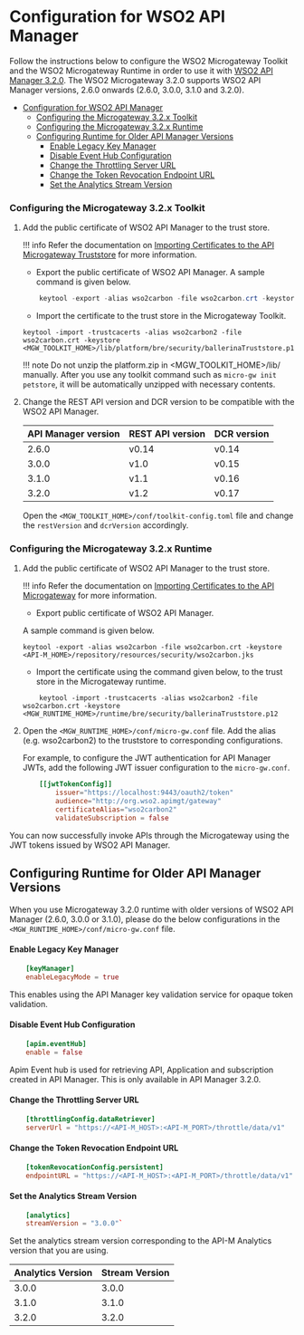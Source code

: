# Configuration for WSO2 API Manager

Follow the instructions below to configure the WSO2 Microgateway Toolkit and the WSO2 Microgateway Runtime in order to use it with [WSO2 API Manager 3.2.0]({{apim_path}}). The WSO2 Microgateway 3.2.0 supports WSO2 API Manager versions, 2.6.0 onwards (2.6.0, 3.0.0, 3.1.0 and 3.2.0).

- [Configuration for WSO2 API Manager](#configuration-for-wso2-api-manager)
    - [Configuring the Microgateway 3.2.x Toolkit](#configuring-the-microgateway-32x-toolkit)
    - [Configuring the Microgateway 3.2.x Runtime](#configuring-the-microgateway-32x-runtime)
  - [Configuring Runtime for Older API Manager Versions](#configuring-runtime-for-older-api-manager-versions)
      - [Enable Legacy Key Manager](#enable-legacy-key-manager)
      - [Disable Event Hub Configuration](#disable-event-hub-configuration)
      - [Change the Throttling Server URL](#change-the-throttling-server-url)
      - [Change the Token Revocation Endpoint URL](#change-the-token-revocation-endpoint-url)
      - [Set the Analytics Stream Version](#set-the-analytics-stream-version)

### Configuring the Microgateway 3.2.x Toolkit

1.  Add the public certificate of WSO2 API Manager to the trust store.

    !!! info
        Refer the documentation on [Importing Certificates to the API Microgateway Truststore]({{base_url}}/how-tos/security/importing-certificates-to-the-api-microgateway-truststore/) for more information.

    - Export the public certificate of WSO2 API Manager.
    A sample command is given below.

    ``` java
        keytool -export -alias wso2carbon -file wso2carbon.crt -keystore <API-M_HOME>/repository/resources/security/wso2carbon.jks
    ```

    - Import the certificate to the trust store in the Microgateway Toolkit.

    ```tab="Example"
    keytool -import -trustcacerts -alias wso2carbon2 -file wso2carbon.crt -keystore <MGW_TOOLKIT_HOME>/lib/platform/bre/security/ballerinaTruststore.p12
    ```

    !!! note
        Do not unzip the platform.zip in <MGW_TOOLKIT_HOME>/lib/ manually. After you use any toolkit command such as `micro-gw init petstore`, it will be automatically unzipped with necessary contents.

2.  Change the REST API version and DCR version to be compatible with the WSO2 API Manager.

    | API Manager version | REST API version | DCR version |
    |---------------------|------------------|-------------|
    | 2.6.0               | v0.14            | v0.14       |
    | 3.0.0               | v1.0             | v0.15       |
    | 3.1.0               | v1.1             | v0.16       |
    | 3.2.0               | v1.2             | v0.17       |

    Open the `<MGW_TOOLKIT_HOME>/conf/toolkit-config.toml` file and change the `restVersion` and `dcrVersion` accordingly.

### Configuring the Microgateway 3.2.x Runtime
1.  Add the public certificate of WSO2 API Manager to the trust store.

    !!! info
        Refer the documentation on [Importing Certificates to the API Microgateway]({{base_url}}/how-tos/security/importing-certificates-to-the-api-microgateway-truststore/) for more information.

    - Export public certificate of WSO2 API Manager.

    A sample command is given below.

    ```tab="Example"
    keytool -export -alias wso2carbon -file wso2carbon.crt -keystore <API-M_HOME>/repository/resources/security/wso2carbon.jks
    ```

    - Import the certificate using the command given below, to the trust store in the Microgateway runtime.

    ```tab="Example"
        keytool -import -trustcacerts -alias wso2carbon2 -file wso2carbon.crt -keystore <MGW_RUNTIME_HOME>/runtime/bre/security/ballerinaTruststore.p12
    ```

2.  Open the `<MGW_RUNTIME_HOME>/conf/micro-gw.conf` file. Add the alias (e.g. wso2carbon2) to the truststore to corresponding configurations.
    
    For example, to configure the JWT authentication for API Manager JWTs, add the following JWT issuer configuration to the `micro-gw.conf`.


    ```toml tab="Format"
        [[jwtTokenConfig]]
            issuer="https://localhost:9443/oauth2/token"
            audience="http://org.wso2.apimgt/gateway"
            certificateAlias="wso2carbon2"
            validateSubscription = false
    ```

You can now successfully invoke APIs through the Microgateway using the JWT tokens issued by WSO2 API Manager.

## Configuring Runtime for Older API Manager Versions

When you use Microgateway 3.2.0 runtime with older versions of WSO2 API Manager (2.6.0, 3.0.0 or 3.1.0), please do the below configurations in the `<MGW_RUNTIME_HOME>/conf/micro-gw.conf` file.

#### Enable Legacy Key Manager

```toml tab="Example"
    [keyManager]
    enableLegacyMode = true
```

This enables using the API Manager key validation service for opaque token validation. 

#### Disable Event Hub Configuration

```toml tab="Example"
    [apim.eventHub]
    enable = false
```

Apim Event hub is used for retrieving API, Application and subscription created in API Manager. This is only available in API Manager 3.2.0.

#### Change the Throttling Server URL

```toml tab="Format"
    [throttlingConfig.dataRetriever]
    serverUrl = "https://<API-M_HOST>:<API-M_PORT>/throttle/data/v1"
```

#### Change the Token Revocation Endpoint URL

```toml tab="Format"
    [tokenRevocationConfig.persistent]
    endpointURL = "https://<API-M_HOST>:<API-M_PORT>/throttle/data/v1"
```

#### Set the Analytics Stream Version

```toml tab="Example"
    [analytics]
    streamVersion = "3.0.0"`
```

Set the analytics stream version corresponding to the API-M Analytics version that you are using.

|Analytics Version|Stream Version|
|-----------------|--------------|
|3.0.0|3.0.0|
|3.1.0|3.1.0|
|3.2.0|3.2.0|
